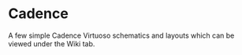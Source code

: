 # Cadence
A few simple Cadence Virtuoso schematics and layouts which can be viewed under the Wiki tab.
